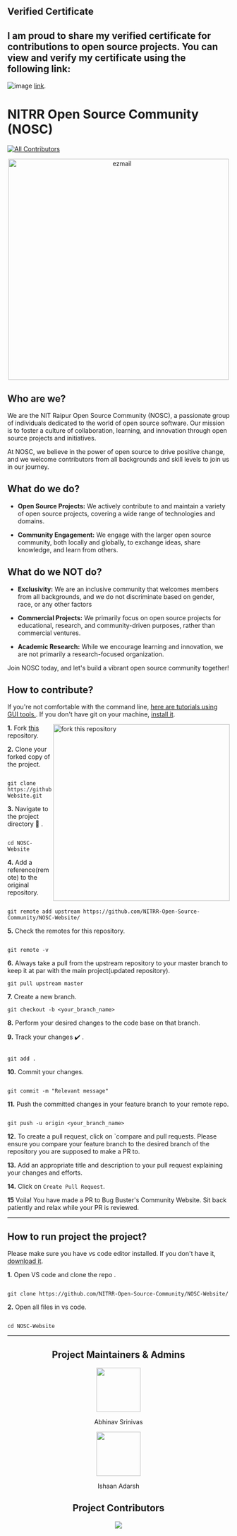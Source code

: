 ## Verified Certificate

<h2> I am proud to share my verified certificate for contributions to open source projects. You can view and verify my certificate using the following link: </h2>

![image](https://github.com/user-attachments/assets/c762ebed-bb95-433d-a8ac-a42110cd78ad)
[link](https://certificate.givemycertificate.com/c/784553db-da88-4bfe-8dd3-a4a83715f097).


# NITRR Open Source Community (NOSC)
<!-- ALL-CONTRIBUTORS-BADGE:START - Do not remove or modify this section -->
[![All Contributors](https://img.shields.io/badge/all_contributors-1-orange.svg?style=flat-square)](#contributors-)
<!-- ALL-CONTRIBUTORS-BADGE:END -->

<p align="center">
    <img src="https://github.com/NITRR-Open-Source-Community/.github/assets/100434702/92cf88fb-fe82-4cb9-914e-3a0c325d590a" alt="ezmail" width="500"/>
</p>


## Who are we?

We are the NIT Raipur Open Source Community (NOSC), a passionate group of individuals dedicated to the world of open source software. Our mission is to foster a culture of collaboration, learning, and innovation through open source projects and initiatives.

At NOSC, we believe in the power of open source to drive positive change, and we welcome contributors from all backgrounds and skill levels to join us in our journey.

## What do we do?

- **Open Source Projects:** We actively contribute to and maintain a variety of open source projects, covering a wide range of technologies and domains.

- **Community Engagement:** We engage with the larger open source community, both locally and globally, to exchange ideas, share knowledge, and learn from others.

## What do we NOT do?

- **Exclusivity:** We are an inclusive community that welcomes members from all backgrounds, and we do not discriminate based on gender, race, or any other factors

- **Commercial Projects:** We primarily focus on open source projects for educational, research, and community-driven purposes, rather than commercial ventures.

- **Academic Research:** While we encourage learning and innovation, we are not primarily a research-focused organization.

Join NOSC today, and let's build a vibrant open source community together!


## How to **contribute**?

If you're not comfortable with the command line, [here are tutorials using GUI tools.](https://docs.github.com/en/desktop/installing-and-configuring-github-desktop/overview/getting-started-with-github-desktop). If you don't have git on your machine, [install it](https://help.github.com/articles/set-up-git/).

<img align="right" width="400" src="https://firstcontributions.github.io/assets/Readme/fork.png" alt="fork this repository" />

**1.** Fork [this](https://github.com/NITRR-Open-Source-Community/NOSC-Website/) repository.



**2.** Clone your forked copy of the project.

```

git clone https://github.com/<your_name>/NOSC-Website.git

```

**3.** Navigate to the project directory :file_folder: .

```

cd NOSC-Website

```

**4.** Add a reference(remote) to the original repository.

```

git remote add upstream https://github.com/NITRR-Open-Source-Community/NOSC-Website/

```

**5.** Check the remotes for this repository.

```

git remote -v

```

**6.** Always take a pull from the upstream repository to your master branch to keep it at par with the main project(updated repository).

```
git pull upstream master
```

**7.** Create a new branch.

```
git checkout -b <your_branch_name>
```

**8.** Perform your desired changes to the code base on that branch.

**9.** Track your changes :heavy_check_mark: .

```

git add .

```

**10.** Commit your changes.

```

git commit -m "Relevant message"

```

**11.** Push the committed changes in your feature branch to your remote repo.

```

git push -u origin <your_branch_name>

```

**12.** To create a pull request, click on `compare and pull requests. Please ensure you compare your feature branch to the desired branch of the repository you are supposed to make a PR to.

**13.** Add an appropriate title and description to your pull request explaining your changes and efforts.

**14.** Click on `Create Pull Request`.

**15** Voila! You have made a PR to Bug Buster's Community Website. Sit back patiently and relax while your PR is reviewed.

<hr>

## How to **run project the project**?

Please make sure you have vs code editor installed. If you don't have it, [download it](https://code.visualstudio.com/download).

**1.** Open VS code and clone the repo .

```

git clone https://github.com/NITRR-Open-Source-Community/NOSC-Website/

```

**2.** Open all files in vs code.

```

cd NOSC-Website

```

<hr>

<h2 align="center"> Project Maintainers & Admins</h2> 
<div align="center"> 
    <a href="https://github.com/nown1ne">
    <img src="https://avatars.githubusercontent.com/u/25835195?v=4" width=100px height=100px />
    </a>
    <p align="center"> Abhinav Srinivas </p>
</div>
<div align="center"> 
    <a href="https://github.com/IshaanAdarsh">
    <img src="https://avatars.githubusercontent.com/u/100434702?v=4" width=100px height=100px />
    </a>
    <p align="center"> Ishaan Adarsh </p>
</div>




<h2 align="center"> Project Contributors </h2>

<div align="center">
    <a href="https://github.com/NITRR-Open-Source-Community/NOSC-Website/graphs/contributors">
    <img src="https://contrib.rocks/image?repo=NITRR-Open-Source-Community/NOSC-Website" />
    </a>
</div>




